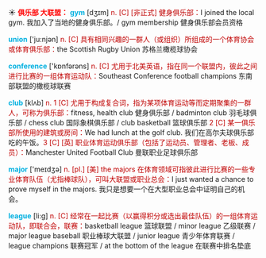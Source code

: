 ☀ <font color="red">**俱乐部 大联盟：**</font>
<font color="sky blue">**gym**</font> [dӡɪm] 
<font color="#c00000">n. [C] [非正式] 健身俱乐部：</font>I joined the local gym. 我加入了当地的健身俱乐部。/ gym membership 健身俱乐部会员资格 

<font color="sky blue">**union**</font> ['ju:njən] 
<font color="#c00000">n. [C] 具有相同兴趣的一群人（或组织）所组成的一个体育协会或体育俱乐部：</font>the Scottish Rugby Union 苏格兰橄榄球协会

<font color="sky blue">**conference**</font> ['kɒnfərəns] 
<font color="#c00000">n. [C] 尤用于北美英语，指在同一个联盟内，彼此之间进行比赛的一组体育运动队：</font>Southeast Conference football champions 东南部联盟的橄榄球联赛

<font color="sky blue">**club**</font> [klʌb] 
<font color="#c00000">n. 1 [C] 尤用于构成复合词，指为某项体育运动等而定期聚集的一群人，可称为俱乐部：</font>fitness, health club 健身俱乐部 / badminton club 羽毛球俱乐部 / chess club 国际象棋俱乐部 / club basketball 篮球俱乐部 <font color="#c00000">2 [C] 某一俱乐部所使用的建筑或房间：</font>We had lunch at the golf club. 我们在高尔夫球俱乐部吃的午饭。<font color="#c00000">3 [C] [英] 职业体育运动俱乐部（包括了运动员、管理者、老板、成员）：</font>Manchester United Football Club 曼联职业足球俱乐部

<font color="sky blue">**major**</font> ['meɪdӡə] 
<font color="#c00000">n. [pl.] [美] the majors 在体育领域可指彼此进行比赛的一些专业体育队伍（尤指棒球队），可叫大联盟或职业总会：</font>I just wanted a chance to prove myself in the majors. 我只是想要一个在大型职业总会中证明自己的机会。

<font color="sky blue">**league**</font> [li:ɡ] 
<font color="#c00000">n. [C] 经常在一起比赛（以赢得积分或选出最佳队伍）的一组体育运动队，即联合会，联赛：</font>basketball league 篮球联盟 / minor league 乙级联赛 / major league baseball 职业棒球大联盟 / junior league 青少年体育联赛 / league champions 联赛冠军 / at the bottom of the league 在联赛中排名垫底
